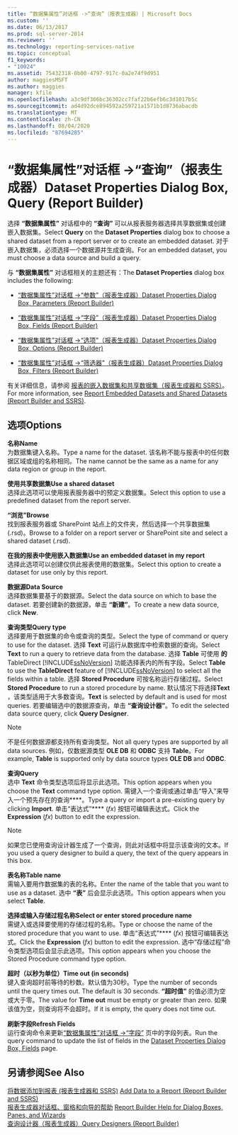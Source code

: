 ```yaml
---
title: “数据集属性”对话框 ->“查询”（报表生成器）| Microsoft Docs
ms.custom: ''
ms.date: 06/13/2017
ms.prod: sql-server-2014
ms.reviewer: ''
ms.technology: reporting-services-native
ms.topic: conceptual
f1_keywords:
- "10024"
ms.assetid: 75432318-0b00-4797-917c-0a2e74f9d951
author: maggiesMSFT
ms.author: maggies
manager: kfile
ms.openlocfilehash: a3c9df366bc36302cc7faf22b6efb6c3d1017b5c
ms.sourcegitcommit: ad4d92dce894592a259721a1571b1d8736abacdb
ms.translationtype: MT
ms.contentlocale: zh-CN
ms.lasthandoff: 08/04/2020
ms.locfileid: "87694285"
---
```

# <a name="dataset-properties-dialog-box-query-report-builder"></a><span data-ttu-id="10804-102">“数据集属性”对话框 -&gt;“查询”（报表生成器）</span><span class="sxs-lookup"><span data-stu-id="10804-102">Dataset Properties Dialog Box, Query (Report Builder)</span></span>
  <span data-ttu-id="10804-103">选择 **“数据集属性”** 对话框中的 **“查询”** 可以从报表服务器选择共享数据集或创建嵌入数据集。</span><span class="sxs-lookup"><span data-stu-id="10804-103">Select **Query** on the **Dataset Properties** dialog box to choose a shared dataset from a report server or to create an embedded dataset.</span></span> <span data-ttu-id="10804-104">对于嵌入数据集，必须选择一个数据源并生成查询。</span><span class="sxs-lookup"><span data-stu-id="10804-104">For an embedded dataset, you must choose a data source and build a query.</span></span>  
  
 <span data-ttu-id="10804-105">与 **“数据集属性”** 对话框相关的主题还有：</span><span class="sxs-lookup"><span data-stu-id="10804-105">The **Dataset Properties** dialog box includes the following:</span></span>  
  
-   [<span data-ttu-id="10804-106">“数据集属性”对话框 ->“参数”（报表生成器）</span><span class="sxs-lookup"><span data-stu-id="10804-106">Dataset Properties Dialog Box, Parameters &#40;Report Builder&#41;</span></span>](../dataset-properties-dialog-box-parameters-report-builder.md)  
  
-   [<span data-ttu-id="10804-107">“数据集属性”对话框 ->“字段”（报表生成器）</span><span class="sxs-lookup"><span data-stu-id="10804-107">Dataset Properties Dialog Box, Fields &#40;Report Builder&#41;</span></span>](../dataset-properties-dialog-box-fields-report-builder.md)  
  
-   [<span data-ttu-id="10804-108">“数据集属性”对话框 ->“选项”（报表生成器）</span><span class="sxs-lookup"><span data-stu-id="10804-108">Dataset Properties Dialog Box, Options &#40;Report Builder&#41;</span></span>](dataset-properties-dialog-box-options-report-builder.md)  
  
-   [<span data-ttu-id="10804-109">“数据集属性”对话框 ->“筛选器”（报表生成器）</span><span class="sxs-lookup"><span data-stu-id="10804-109">Dataset Properties Dialog Box, Filters &#40;Report Builder&#41;</span></span>](../dataset-properties-dialog-box-filters-report-builder.md)  
  
 <span data-ttu-id="10804-110">有关详细信息，请参阅 [报表的嵌入数据集和共享数据集（报表生成器和 SSRS）](report-embedded-datasets-and-shared-datasets-report-builder-and-ssrs.md)。</span><span class="sxs-lookup"><span data-stu-id="10804-110">For more information, see [Report Embedded Datasets and Shared Datasets &#40;Report Builder and SSRS&#41;](report-embedded-datasets-and-shared-datasets-report-builder-and-ssrs.md).</span></span>  
  
## <a name="options"></a><span data-ttu-id="10804-111">选项</span><span class="sxs-lookup"><span data-stu-id="10804-111">Options</span></span>  
 <span data-ttu-id="10804-112">**名称**</span><span class="sxs-lookup"><span data-stu-id="10804-112">**Name**</span></span>  
 <span data-ttu-id="10804-113">为数据集键入名称。</span><span class="sxs-lookup"><span data-stu-id="10804-113">Type a name for the dataset.</span></span> <span data-ttu-id="10804-114">该名称不能与报表中的任何数据区域或组的名称相同。</span><span class="sxs-lookup"><span data-stu-id="10804-114">The name cannot be the same as a name for any data region or group in the report.</span></span>  
  
 <span data-ttu-id="10804-115">**使用共享数据集**</span><span class="sxs-lookup"><span data-stu-id="10804-115">**Use a shared dataset**</span></span>  
 <span data-ttu-id="10804-116">选择此选项可以使用报表服务器中的预定义数据集。</span><span class="sxs-lookup"><span data-stu-id="10804-116">Select this option to use a predefined dataset from the report server.</span></span>  
  
 <span data-ttu-id="10804-117">**“浏览”**</span><span class="sxs-lookup"><span data-stu-id="10804-117">**Browse**</span></span>  
 <span data-ttu-id="10804-118">找到报表服务器或 SharePoint 站点上的文件夹，然后选择一个共享数据集 (.rsd)。</span><span class="sxs-lookup"><span data-stu-id="10804-118">Browse to a folder on a report server or SharePoint site and select a shared dataset (.rsd).</span></span>  
  
 <span data-ttu-id="10804-119">**在我的报表中使用嵌入数据集**</span><span class="sxs-lookup"><span data-stu-id="10804-119">**Use an embedded dataset in my report**</span></span>  
 <span data-ttu-id="10804-120">选择此选项可以创建仅供此报表使用的数据集。</span><span class="sxs-lookup"><span data-stu-id="10804-120">Select this option to create a dataset for use only by this report.</span></span>  
  
 <span data-ttu-id="10804-121">**数据源**</span><span class="sxs-lookup"><span data-stu-id="10804-121">**Data Source**</span></span>  
 <span data-ttu-id="10804-122">选择数据集要基于的数据源。</span><span class="sxs-lookup"><span data-stu-id="10804-122">Select the data source on which to base the dataset.</span></span> <span data-ttu-id="10804-123">若要创建新的数据源，单击 **“新建”**。</span><span class="sxs-lookup"><span data-stu-id="10804-123">To create a new data source, click **New**.</span></span>  
  
 <span data-ttu-id="10804-124">**查询类型**</span><span class="sxs-lookup"><span data-stu-id="10804-124">**Query type**</span></span>  
 <span data-ttu-id="10804-125">选择要用于数据集的命令或查询的类型。</span><span class="sxs-lookup"><span data-stu-id="10804-125">Select the type of command or query to use for the dataset.</span></span> <span data-ttu-id="10804-126">选择 **Text** 可运行从数据库中检索数据的查询。</span><span class="sxs-lookup"><span data-stu-id="10804-126">Select **Text** to run a query to retrieve data from the database.</span></span> <span data-ttu-id="10804-127">选择 **Table** 可使用 **的** TableDirect [!INCLUDE[ssNoVersion](../../includes/ssnoversion-md.md)] 功能选择表内的所有字段。</span><span class="sxs-lookup"><span data-stu-id="10804-127">Select **Table** to use the **TableDirect** feature of [!INCLUDE[ssNoVersion](../../includes/ssnoversion-md.md)] to select all the fields within a table.</span></span> <span data-ttu-id="10804-128">选择 **Stored Procedure** 可按名称运行存储过程。</span><span class="sxs-lookup"><span data-stu-id="10804-128">Select **Stored Procedure** to run a stored procedure by name.</span></span> <span data-ttu-id="10804-129">默认情况下将选择**Text** ，该类型适用于大多数查询。</span><span class="sxs-lookup"><span data-stu-id="10804-129">**Text** is selected by default and is used for most queries.</span></span> <span data-ttu-id="10804-130">若要编辑选中的数据源查询，单击 **“查询设计器”**。</span><span class="sxs-lookup"><span data-stu-id="10804-130">To edit the selected data source query, click **Query Designer**.</span></span>  
  
> [!NOTE]  
>  <span data-ttu-id="10804-131">不是任何数据源都支持所有查询类型。</span><span class="sxs-lookup"><span data-stu-id="10804-131">Not all query types are supported by all data sources.</span></span> <span data-ttu-id="10804-132">例如，仅数据源类型 **OLE DB** 和 **ODBC** 支持 **Table**。</span><span class="sxs-lookup"><span data-stu-id="10804-132">For example, **Table** is supported only by data source types **OLE DB** and **ODBC**.</span></span>  
  
 <span data-ttu-id="10804-133">**查询**</span><span class="sxs-lookup"><span data-stu-id="10804-133">**Query**</span></span>  
 <span data-ttu-id="10804-134">选中 **Text** 命令类型选项后将显示此选项。</span><span class="sxs-lookup"><span data-stu-id="10804-134">This option appears when you choose the **Text** command type option.</span></span> <span data-ttu-id="10804-135">需键入一个查询或通过单击“导入”来导入一个预先存在的查询\*\*\*\*。</span><span class="sxs-lookup"><span data-stu-id="10804-135">Type a query or import a pre-existing query by clicking **Import**.</span></span> <span data-ttu-id="10804-136">单击“表达式”\*\*\*\* (*fx*) 按钮可编辑表达式。</span><span class="sxs-lookup"><span data-stu-id="10804-136">Click the **Expression** (*fx*) button to edit the expression.</span></span>  
  
> [!NOTE]  
>  <span data-ttu-id="10804-137">如果您已使用查询设计器生成了一个查询，则此对话框中将显示该查询的文本。</span><span class="sxs-lookup"><span data-stu-id="10804-137">If you used a query designer to build a query, the text of the query appears in this box.</span></span>  
  
 <span data-ttu-id="10804-138">**表名称**</span><span class="sxs-lookup"><span data-stu-id="10804-138">**Table name**</span></span>  
 <span data-ttu-id="10804-139">需输入要用作数据集的表的名称。</span><span class="sxs-lookup"><span data-stu-id="10804-139">Enter the name of the table that you want to use as a dataset.</span></span> <span data-ttu-id="10804-140">选中 **“表”** 后会显示此选项。</span><span class="sxs-lookup"><span data-stu-id="10804-140">This option appears when you select **Table**.</span></span>  
  
 <span data-ttu-id="10804-141">**选择或输入存储过程名称**</span><span class="sxs-lookup"><span data-stu-id="10804-141">**Select or enter stored procedure name**</span></span>  
 <span data-ttu-id="10804-142">需键入或选择要使用的存储过程的名称。</span><span class="sxs-lookup"><span data-stu-id="10804-142">Type or choose the name of the stored procedure that you want to use.</span></span> <span data-ttu-id="10804-143">单击“表达式”\*\*\*\* (*fx*) 按钮可编辑表达式。</span><span class="sxs-lookup"><span data-stu-id="10804-143">Click the **Expression** (*fx*) button to edit the expression.</span></span> <span data-ttu-id="10804-144">选中“存储过程”命令类型选项后会显示此选项。</span><span class="sxs-lookup"><span data-stu-id="10804-144">This option appears when you choose the Stored Procedure command type option.</span></span>  
  
 <span data-ttu-id="10804-145">**超时（以秒为单位）**</span><span class="sxs-lookup"><span data-stu-id="10804-145">**Time out (in seconds)**</span></span>  
 <span data-ttu-id="10804-146">键入查询超时前等待的秒数。默认值为30秒。</span><span class="sxs-lookup"><span data-stu-id="10804-146">Type the number of seconds until the query times out. The default is 30 seconds.</span></span> <span data-ttu-id="10804-147">**“超时值”** 的值必须为空或大于零。</span><span class="sxs-lookup"><span data-stu-id="10804-147">The value for **Time out** must be empty or greater than zero.</span></span> <span data-ttu-id="10804-148">如果该值为空，则查询将不会超时。</span><span class="sxs-lookup"><span data-stu-id="10804-148">If it is empty, the query does not time out.</span></span>  
  
 <span data-ttu-id="10804-149">**刷新字段**</span><span class="sxs-lookup"><span data-stu-id="10804-149">**Refresh Fields**</span></span>  
 <span data-ttu-id="10804-150">运行查询命令来更新[“数据集属性”对话框 -&gt;“字段”](../dataset-properties-dialog-box-fields-report-builder.md) 页中的字段列表。</span><span class="sxs-lookup"><span data-stu-id="10804-150">Run the query command to update the list of fields in the [Dataset Properties Dialog Box, Fields](../dataset-properties-dialog-box-fields-report-builder.md) page.</span></span>  
  
## <a name="see-also"></a><span data-ttu-id="10804-151">另请参阅</span><span class="sxs-lookup"><span data-stu-id="10804-151">See Also</span></span>  
 <span data-ttu-id="10804-152">[将数据添加到报表 &#40;报表生成器和 SSRS&#41;](report-datasets-ssrs.md) </span><span class="sxs-lookup"><span data-stu-id="10804-152">[Add Data to a Report &#40;Report Builder and SSRS&#41;](report-datasets-ssrs.md) </span></span>  
 <span data-ttu-id="10804-153">[报表生成器对话框、窗格和向导的帮助](../report-builder-help-for-dialog-boxes-panes-and-wizards.md) </span><span class="sxs-lookup"><span data-stu-id="10804-153">[Report Builder Help for Dialog Boxes, Panes, and Wizards](../report-builder-help-for-dialog-boxes-panes-and-wizards.md) </span></span>  
 [<span data-ttu-id="10804-154">查询设计器（报表生成器）</span><span class="sxs-lookup"><span data-stu-id="10804-154">Query Designers &#40;Report Builder&#41;</span></span>](../query-designers-report-builder.md)  
  
  
